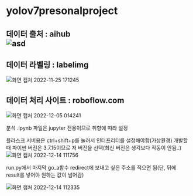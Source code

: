 # yolov7presonalproject

## 데이터 출처 : aihub<br>![asd](https://user-images.githubusercontent.com/107903452/207488315-ef6340a7-a8f1-4616-82c5-2c1c9c18d635.png)

## 데이터 라벨링 : labelimg<br>
![화면 캡처 2022-11-25 171245](https://user-images.githubusercontent.com/107903452/207487877-43c020ef-669c-4ef4-b4ca-6d9cc079ac81.png)

## 데이터 처리 사이트 : roboflow.com<br>
![화면 캡처 2022-12-05 014241](https://user-images.githubusercontent.com/107903452/207487563-b41e2cec-f802-4e77-9714-af73bc391d43.png)


분석 .ipynb 파일은 jupyter 전용이므로 취향에 따라 설정 

플라스크 서버용은 ctrl+shift+p를 눌러서 인터프리터를 설정해야함(가상환경)
개발할때 파이썬 버전은 3.7.15이므로 저 버전을 선택(최신 버전은 생각보다 작동이 안됨..)<br>
![화면 캡처 2022-12-14 111756](https://user-images.githubusercontent.com/107903452/207489236-e32b38ab-bef9-48f6-bf8c-7412ba9faf27.png)

run.py에서 마지막 go_a함수 redirect에 보내고 싶은 주소를 적으면 됨(단, 뒤에 result를 넣어야 원하는 값이 넘어감)

![화면 캡처 2022-12-14 112335](https://user-images.githubusercontent.com/107903452/207489943-93237922-e346-45c1-a8ff-012724ac778e.png)

